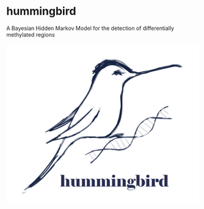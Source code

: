 # hummingbird
A Bayesian Hidden Markov Model for the detection of differentially methylated regions

![image](https://github.com/eleniadam/hummingbird/blob/main/logo1.png?raw=true)
